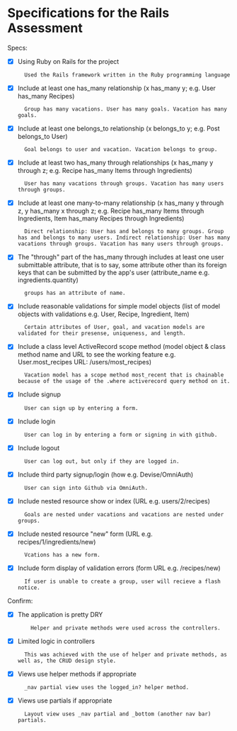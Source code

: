 # Specifications for the Rails Assessment

Specs:
- [x] Using Ruby on Rails for the project
  
        Used the Rails framework written in the Ruby programming language
- [x] Include at least one has_many relationship (x has_many y; e.g. User has_many Recipes)
  
        Group has many vacations. User has many goals. Vacation has many goals.
- [x] Include at least one belongs_to relationship (x belongs_to y; e.g. Post belongs_to User)
  
        Goal belongs to user and vacation. Vacation belongs to group.
- [x] Include at least two has_many through relationships (x has_many y through z; e.g. Recipe has_many Items through Ingredients)
  
        User has many vacations through groups. Vacation has many users through groups.
- [x] Include at least one many-to-many relationship (x has_many y through z, y has_many x through z; e.g. Recipe has_many Items through Ingredients, Item has_many Recipes through Ingredients)

        Direct relationship: User has and belongs to many groups. Group has and belongs to many users. Indirect relationship: User has many vacations through groups. Vacation has many users through groups.
  
- [x] The "through" part of the has_many through includes at least one user submittable attribute, that is to say, some attribute other than its foreign keys that can be submitted by the app's user (attribute_name e.g. ingredients.quantity)

        groups has an attribute of name. 
- [x] Include reasonable validations for simple model objects (list of model objects with validations e.g. User, Recipe, Ingredient, Item)

        Certain attributes of User, goal, and vacation models are validated for their presense, uniqueness, and length.
- [x] Include a class level ActiveRecord scope method (model object & class method name and URL to see the working feature e.g. User.most_recipes URL: /users/most_recipes)

        Vacation model has a scope method most_recent that is chainable because of the usage of the .where activerecord query method on it.
- [x] Include signup 
  
        User can sign up by entering a form. 
- [x] Include login
  
        User can log in by entering a form or signing in with github.
  
- [x] Include logout
  
        User can log out, but only if they are logged in.
- [x] Include third party signup/login (how e.g. Devise/OmniAuth)
  
        User can sign into Github via OmniAuth.
- [x] Include nested resource show or index (URL e.g. users/2/recipes)
  
        Goals are nested under vacations and vacations are nested under groups.
- [x] Include nested resource "new" form (URL e.g. recipes/1/ingredients/new)
  
        Vcations has a new form.
- [x] Include form display of validation errors (form URL e.g. /recipes/new)

        If user is unable to create a group, user will recieve a flash notice.
Confirm:
- [x] The application is pretty DRY 
  
          Helper and private methods were used across the controllers.
- [x] Limited logic in controllers
  
        This was achieved with the use of helper and private methods, as well as, the CRUD design style.
- [x] Views use helper methods if appropriate

        _nav partial view uses the logged_in? helper method.
  
- [x] Views use partials if appropriate
  
        Layout view uses _nav partial and _bottom (another nav bar) partials.